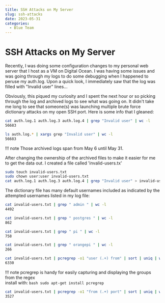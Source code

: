 ```yaml
---
title: SSH Attacks on My Server
slug: ssh-attacks
date: 2023-05-31
categories:
  - Blue Team
---
```


# SSH Attacks on My Server

Recently, I was doing some configuration changes to my personal web server that I host as a VM on Digital Ocean. I was having some issues and was going through my logs to do some debugging when I happened to peruse my auth.log. Upon a quick look, I immediately saw that the log was filled with "Invalid user" lines...
<!-- more -->

Obviously, this piqued my curiosity and I spent the next hour or so picking through the log and archived logs to see what was going on. It didn't take me long to see that someone(s) was launching multiple brute force dictionary attacks on my open SSH port. Here is some info that I gleaned:

````bash title="Checking total Invalid User attempts"
cat auth.log.1 auth.log.3 auth.log.4 | grep "Invalid user" | wc -l 
56683
````
````bash title="Better Checking total Invalid User attempts"
ls auth.log.* | xargs grep "Invalid user" | wc -l 
56683
````

!!! note 
    Those archived logs span from May 6 until May 31.

After changing the ownership of the archived files to make it easier for me to get the data out. I created a file called 'invalid-users.tx'

````bash title="chown and invalid-users.txt"
sudo touch invalid-users.txt
sudo chown user:user invalid-users.txt
cat auth.log.1 auth.log.3 auth.log.4 | grep "Invalid user" > invalid-users.txt
````

The dictionary file has many default usernames included as indicated by the attempted usernames listed in my log file:

````bash title="username --> admin"
cat invalid-users.txt | grep " admin " | wc -l 
4492
````
````bash title="username --> postgres"
cat invalid-users.txt | grep " postgres " | wc -l 
862
````
````bash title="username --> pi"
cat invalid-users.txt | grep " pi " | wc -l 
758
````
````bash title="username --> orangepi"
cat invalid-users.txt | grep " orangepi " | wc -l 
266
````
````bash title="uniq usernames"
cat invalid-users.txt | pcregrep -o1 "user (.+) from" | sort | uniq | wc -l
6330
````
!!! note
    pcregrep is handy for easily capturing and displaying the groups from the regex  
    install with:
    ````bash
    sudo apt-get install pcregrep
    ````
````bash title="uniq ips"
cat invalid-users.txt | pcregrep -o1 "from (.+) port" | sort | uniq | wc -l
3527
````
